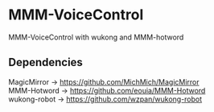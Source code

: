 # MMM-VoiceControl
 MMM-VoiceControl with wukong and MMM-hotword
## Dependencies
MagicMirror → https://github.com/MichMich/MagicMirror  
MMM-Hotword → https://github.com/eouia/MMM-Hotword  
wukong-robot → https://github.com/wzpan/wukong-robot
